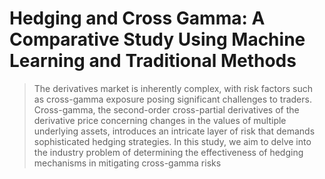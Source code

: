 # Hedging and Cross Gamma: A Comparative Study Using Machine Learning and Traditional Methods

>The derivatives market is inherently complex, with risk factors such as cross-gamma exposure posing significant challenges to traders. Cross-gamma, the second-order cross-partial derivatives of the derivative price concerning changes in the values of multiple underlying assets, introduces an intricate layer of risk that demands sophisticated hedging strategies. In this study, we aim to delve into the industry problem of determining the effectiveness of hedging mechanisms in mitigating cross-gamma risks